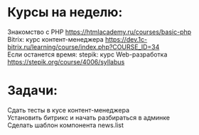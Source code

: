 # Курсы на неделю:
Знакомство с PHP	https://htmlacademy.ru/courses/basic-php  
Bitrix: курс контент-менеджера	https://dev.1c-bitrix.ru/learning/course/index.php?COURSE_ID=34  
Если останется время: stepik: курс Web-разработка	https://stepik.org/course/4006/syllabus  
# Задачи:
Сдать тесты в кусе контент-менеджера  
Установить битрикс и начать разбираться в админке  
Сделать шаблон компонента news.list  
